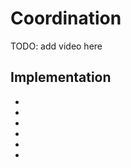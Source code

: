 # Coordination


TODO: add video here

## Implementation

- <a class="number_name" href="#led_detection"/>
- <a class="number_name" href="#led_emitter"/>
- <a class="number_name" href="#led_interpreter"/>
- <a class="number_name" href="#led_joy_mapper"/>
- <a class="number_name" href="#traffic_light"/>
- <a class="number_name" href="#rgb_led"/>
